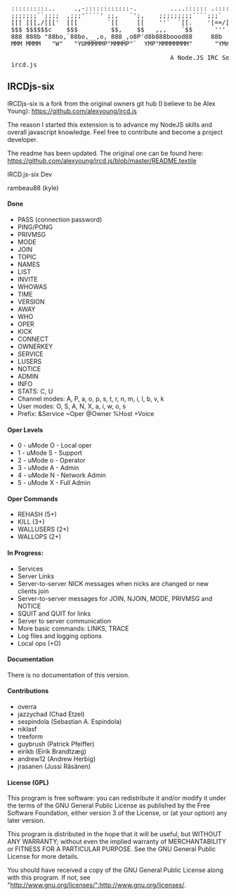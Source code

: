 <pre>
 ::::::::::..     .,-::::::::::::-.         ....:::::: .::::::. 
 ;;;;;;;``;;;;  ,;;;'````' ;;,   `';,    ;;;;;;;;;````;;;`    ` 
 [[[ [[[,/[[['  [[[        `[[     [[    ''`  `[[.    '[==/[[[[,
 $$$ $$$$$$c    $$$         $$,    $$   ,,,    `$$      '''    $
 888 888b "88bo,`88bo,__,o, 888_,o8P'd8b888boood88     88b    dP
 MMM MMMM   "W"   "YUMMMMMP"MMMMP"`  YMP"MMMMMMMM"      "YMmMY" 

                                            A Node.JS IRC Server
 ircd.js
</pre>
## IRCDjs-six
IRCDjs-six is a fork from the original owners git hub (I believe to be Alex Young): https://github.com/alexyoung/ircd.js


The reason I started this extension is to advance my NodeJS skills and overall javascript knowledge. Feel free to contribute and become a project developer. 


The readme has been updated. The original one can be found here: https://github.com/alexyoung/ircd.js/blob/master/README.textile


IRCD.js-six Dev

rambeau88 (kyle)

#### Done

* PASS (connection password)
* PING/PONG
* PRIVMSG
* MODE
* JOIN
* TOPIC
* NAMES
* LIST
* INVITE
* WHOWAS
* TIME
* VERSION
* AWAY
* WHO
* OPER
* KICK
* CONNECT
* OWNERKEY
* SERVICE
* LUSERS
* NOTICE
* ADMIN
* INFO
* STATS: C, U
* Channel modes: A, P, a, o, p, s, t, r, n, m, i, l, b, v, k
* User modes: O, S, A, N, X, a, i, w, o, s
* Prefix: &Service ~Oper @Owner %Host +Voice

#### Oper Levels
* 0 - uMode O - Local oper
* 1 - uMode S - Support
* 2 - uMode o - Operator
* 3 - uMode A - Admin
* 4 - uMode N - Network Admin
* 5 - uMode X - Full Admin


#### Oper Commands
* REHASH         (5+)
* KILL           (3+)
* WALLUSERS      (2+)
* WALLOPS        (2+)


#### In Progress:

* Services
* Server Links
* Server-to-server NICK messages when nicks are changed or new clients join
* Server-to-server messages for JOIN, NJOIN, MODE, PRIVMSG and NOTICE
* SQUIT and QUIT for links
* Server to server communication
* More basic commands: LINKS, TRACE
* Log files and logging options
* Local ops (+O)

#### Documentation

There is no documentation of this version.

#### Contributions

* overra
* jazzychad (Chad Etzel)
* sespindola (Sebastian A. Espindola)
* niklasf
* treeform
* guybrush (Patrick Pfeiffer)
* eirikb (Eirik Brandtzæg)
* andrew12 (Andrew Herbig)
* jrasanen (Jussi Räsänen)

#### License (GPL)

This program is free software: you can redistribute it and/or modify
it under the terms of the GNU General Public License as published by
the Free Software Foundation, either version 3 of the License, or
(at your option) any later version.

This program is distributed in the hope that it will be useful,
but WITHOUT ANY WARRANTY; without even the implied warranty of
MERCHANTABILITY or FITNESS FOR A PARTICULAR PURPOSE.  See the
GNU General Public License for more details.

You should have received a copy of the GNU General Public License
along with this program.  If not, see "http://www.gnu.org/licenses/":http://www.gnu.org/licenses/.

